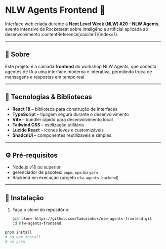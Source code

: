 # NLW Agents Frontend 🚀

Interface web criada durante a **Next Level Week (NLW) #20 – NLW Agents**, evento intensivo da Rocketseat sobre inteligência artificial aplicada ao desenvolvimento :contentReference[oaicite:1]{index=1}.

---

## 📌 Sobre

Este projeto é a camada **frontend** do workshop NLW Agents, que conecta agentes de IA a uma interface moderna e interativa, permitindo troca de mensagens e respostas em tempo real.

---

## 🧰 Tecnologias & Bibliotecas

- **React 18** – biblioteca para construção de interfaces
- **TypeScript** – tipagem segura durante o desenvolvimento
- **Vite** – bundler rápido para desenvolvimento local
- **Tailwind CSS** – estilização utilitária
- **Lucide React** – ícones leves e customizáveis
- **ShadcnUi** – componentes reutilizaveis e simples.

---

## ⚙️ Pré‑requisitos

- Node.js v16 ou superior
- gerenciador de pacotes: `pnpm`, `npm` ou `yarn`
- Backend em execução (projeto `nlw-agents-backend`)

---

## 🔧 Instalação

1. Faça o clone do repositório:
   ```bash
   git clone https://github.com/Caduzinhok/nlw-agents-frontend.git
   cd nlw-agents-frontend

```bash
pnpm install
# ou npm install
# ou yarn
```